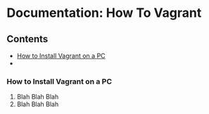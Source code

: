 # Documentation: How To Vagrant

## Contents

* [How to Install Vagrant on a PC](#How_to_Install_Vagrant_on_a_PC)
* 



### <a name="How_to_Install_Vagrant_on_a_PC"></a>How to Install Vagrant on a PC
1. Blah Blah Blah
1. Blah Blah Blah